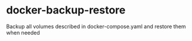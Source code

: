 # docker-backup-restore
Backup all volumes described in docker-compose.yaml and restore them when needed

